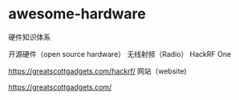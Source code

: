# awesome-hardware
硬件知识体系

开源硬件（open source hardware）
无线射频（Radio）
HackRF One

https://greatscottgadgets.com/hackrf/
网站（website)

https://greatscottgadgets.com/
